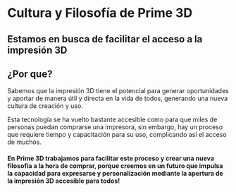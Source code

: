 # Cultura y Filosofía de Prime 3D

## Estamos en busca de facilitar el acceso a la impresión 3D

## ¿Por que?

Sabemos que la impresión 3D tiene el potencial para generar oportunidades y aportar de manera útil y directa en la vida de todos, generando una nueva cultura de creación y uso.

Esta tecnología se ha vuelto bastante accesible como para que miles de personas puedan comprarse una impresora, sin embargo, hay un proceso que requiere tiempo y capacitación para su uso, complicando así el acceso de muchos.

#### En Prime 3D trabajamos para facilitar este proceso y crear una nueva filosofía a la hora de comprar, porque **creemos en un futuro** que impulsa la capacidad para expresarse y personalización **mediante la apertura de la impresión 3D accesible para todos!**

<!-- ## Únete a Prime 3D

Estamos en búsqueda de gente que le interese la impresión 3D desde cualquier perspectiva. Creemos que la diversidad es un aspecto importante para poder encontrar soluciones creativas a los desafíos que nos encontramos en el proceso de facilitar el acceso la impresión 3D.

[Envianos un mensaje!](https://www.linkedin.com/in/daniel-sateler/) -->
